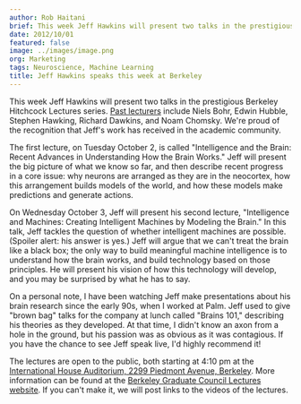 ```yaml
---
author: Rob Haitani
brief: This week Jeff Hawkins will present two talks in the prestigious Berkeley Hitchcock Lectures series. We're proud of the recognition that Jeff's work has received in the academic community.
date: 2012/10/01
featured: false
image: ../images/image.png
org: Marketing
tags: Neuroscience, Machine Learning
title: Jeff Hawkins speaks this week at Berkeley
---
```


This week Jeff Hawkins will present two talks in the prestigious Berkeley
Hitchcock Lectures series.
[Past lecturers](http://grad.berkeley.edu/lectures/list_series.php?serieslookup=Hitchcock&query=alt_date&order=desc)
include Niels Bohr, Edwin Hubble, Stephen Hawking, Richard Dawkins, and Noam
Chomsky. We're proud of the recognition that Jeff's work has received in the
academic community.

The first lecture, on Tuesday October 2, is called "Intelligence and the Brain:
Recent Advances in Understanding How the Brain Works." Jeff will present the big
picture of what we know so far, and then describe recent progress in a core
issue: why neurons are arranged as they are in the neocortex, how this
arrangement builds models of the world, and how these models make predictions
and generate actions.

On Wednesday October 3, Jeff will present his second lecture,  "Intelligence and
Machines: Creating Intelligent Machines by Modeling the Brain."  In this talk,
Jeff tackles the question of whether intelligent machines are possible.
(Spoiler alert: his answer is yes.)  Jeff will argue that we can't treat the
brain like a black box; the only way to build meaningful machine intelligence is
to understand how the brain works, and build technology based on those
principles. He will present his vision of how this technology will develop, and
you may be surprised by what he has to say.

On a personal note, I have been watching Jeff make presentations about his brain
research since the early 90s, when I worked at Palm.  Jeff used to give "brown
bag" talks for the company at lunch called "Brains 101," describing his theories
as they developed.  At that time, I didn't know an axon from a hole in the
ground, but his passion was as obvious as it was contagious. If you have the
chance to see Jeff speak live, I'd highly recommend it!

The lectures are open to the public, both starting at 4:10 pm at the
[International House Auditorium, 2299 Piedmont Avenue, Berkeley](http://grad.berkeley.edu/lectures/info.php?id=1).
More information can be found at the
[Berkeley Graduate Council Lectures website](http://grad.berkeley.edu/lectures/event.php?id=761&lecturer=492).
If you can't make it, we will post links to the videos of the lectures.
